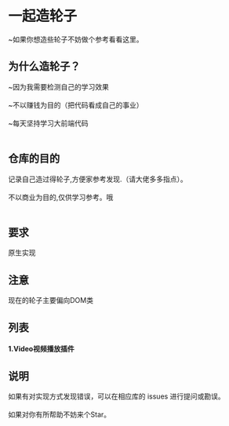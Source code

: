 # 一起造轮子
~如果你想造些轮子不妨做个参考看看这里。
<br/>
## 为什么造轮子？
~因为我需要检测自己的学习效果
<br/>
<br/>
~不以赚钱为目的（把代码看成自己的事业）
<br/>
<br/>
~每天坚持学习大前端代码
<br/>
<br/>
## 仓库的目的
记录自己造过得轮子,方便家参考发现.（请大佬多多指点）。
<br/>
<br/>
不以商业为目的,仅供学习参考。哦
<br/>
<br/>
## 要求
原生实现
<br/>
## 注意
现在的轮子主要偏向DOM类
<br/>
## 列表
#### 1.Video视频播放插件
## 说明
如果有对实现方式发现错误，可以在相应库的 issues 进行提问或勘误。
<br/>
<br/>
如果对你有所帮助不妨来个Star。
<br/>
<br/>

